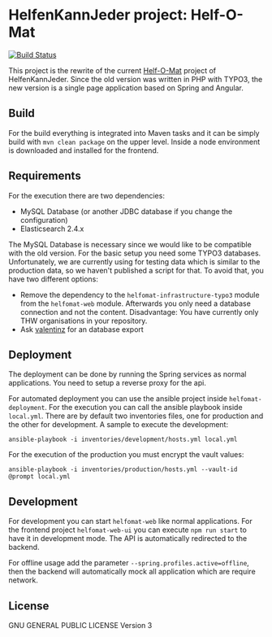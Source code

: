 # HelfenKannJeder project: Helf-O-Mat

[![Build Status](https://travis-ci.org/HelfenKannJeder/helf-o-mat.svg?branch=master)](https://travis-ci.org/HelfenKannJeder/helf-o-mat)

This project is the rewrite of the current [Helf-O-Mat](http://helf-o-mat.de) project of
HelfenKannJeder. Since the old version was written in PHP with TYPO3, the new version is
a single page application based on Spring and Angular.

## Build

For the build everything is integrated into Maven tasks and it can be simply build with
`mvn clean package` on the upper level. Inside a node environment is downloaded and
installed for the frontend.

## Requirements

For the execution there are two dependencies:

- MySQL Database (or another JDBC database if you change the configuration)
- Elasticsearch 2.4.x

The MySQL Database is necessary since we would like to be compatible with the old version.
For the basic setup you need some TYPO3 databases. Unfortunately, we are currently using
for testing data which is similar to the production data, so we haven't published a script
for that. To avoid that, you have two different options:

- Remove the dependency to the `helfomat-infrastructure-typo3` module from the `helfomat-web`
  module. Afterwards you only need a database connection and not the content.
  Disadvantage: You have currently only THW organisations in your repository.
- Ask [valentinz](mailto:valentin.zickner(at)helfenkannjeder(dot)de) for an database export

## Deployment

The deployment can be done by running the Spring services as normal applications.
You need to setup a reverse proxy for the api.

For automated deployment you can use the ansible project inside `helfomat-deployment`.
For the execution you can call the ansible playbook inside `local.yml`.
There are by default two inventories files, one for production and the other for development.
A sample to execute the development:

```ansible-playbook -i inventories/development/hosts.yml local.yml```

For the execution of the production you must encrypt the vault values:

```ansible-playbook -i inventories/production/hosts.yml --vault-id @prompt local.yml```

## Development

For development you can start `helfomat-web` like normal applications. For the frontend
project `helfomat-web-ui` you can execute `npm run start` to have it in development mode.
The API is automatically redirected to the backend.

For offline usage add the parameter `--spring.profiles.active=offline`, then the backend
will automatically mock all application which are require network.

## License

GNU GENERAL PUBLIC LICENSE Version 3
